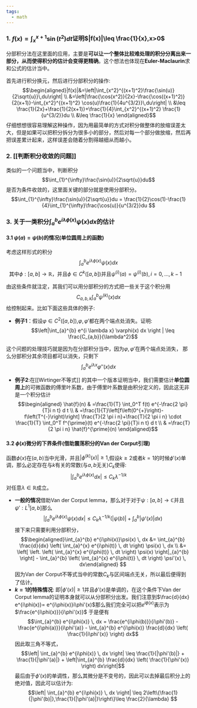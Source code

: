 ```yaml
---
tags:
  - math
---
```

### 1. $f(x)=\int_{x}^{x+1} \sin(t^2)dt$证明$|f(x)|\leq \frac{1}{x},x>0$
分部积分法在这里面的应用，主要是**可以让一个整体比较难处理的积分分离出来一部分，从而使得积分的估计会变得更精确**。这个想法也体现在**Euler-Maclaurin**求和公式的估计当中。

首先进行积分换元，然后进行分部积分的操作:
$$\begin{aligned}|f(x)|&=\left|\int_{x^2}^{(x+1)^2}\frac{\sin(u)}{2\sqrt{u}}\,du\right| \\ &=\left|\frac{\cos(x^2)}{2x}-\frac{\cos((x+1)^2)}{2(x+1)}-\int_{x^2}^{(x+1)^2} \cos(u)\frac{1}{4u^{3/2}}\,du\right| \\ &\leq \frac{1}{2x}+\frac{1}{2(x+1)}+\frac{1}{4}\int_{x^2}^{(x+1)^2}  \frac{1}{u^{3/2}}du \\ &\leq \frac{1}{x} \end{aligned}$$
仔细想想很容易理解这种操作，因为用最简单的方式对积分做整体的放缩误差太大，但是如果可以把积分拆分为很多小的部分，然后对每一个部分做放缩，然后再把误差累计起来，这样误差会随着分割得越细从而越小。
### 2.  [[判断积分收敛的问题]]
类似的一个问题当中，判断积分$$\int_{1}^{\infty}\frac{\sin(u)}{2\sqrt{u}}du$$是否为条件收敛的，这里面关键的部分就是使用分部积分。$$\int_{1}^{\infty}\frac{\sin(u)}{2\sqrt{u}}du =
\frac{1}{2}\cos(1)-\frac{1}{4}\int_{1}^{\infty}\frac{\cos(u)}{u^{3/2}}du
$$
### 3. 关于一类积分$\int_{a}^{b} e^{i\lambda \phi(x)} \psi(x) dx$的估计
#### 3.1 $\psi(a)=\psi(b)$的情况(单位圆周上的函数)
考虑这样形式的积分$$\int_{a}^{b} e^{i\lambda \phi(x)} \psi(x) dx $$ 
其中$\phi:[a,b]\to \mathbb{R}$，并且$\phi \in C^{k}([a,b])$并且$\psi^{(i)}(a)=\psi^{(i)}(b),i = 0,...,k-1$

由这些条件就注定，其我们可以用分部积分的方式把一些关于这个积分用
$$C_{a,b,k}\int_{a}^{b}\psi^{(k)}(x) dx $$
给控制起来。比如下面这些具体的例子:

-   **例子1**：假设$\varphi \in C^2([a,b])$,$\varphi,\varphi'$都在两个端点处消失。证明:
$$\left|\int_{a}^{b} e^{i \lambda x} \varphi(x) dx \right |
\leq \frac{C_{a,b}}{\lambda^2}$$

这个问题的处理技巧就是因为在分部积分当中，因为$\varphi,\varphi'$在两个端点处消失，  那么分部积分其余项目都可以消失，只剩下$$\int_{a}^{b} e^{i \lambda x} \varphi''(x) dx $$

-   **例子2**:在[[Wirtinger不等式]] 的其中一个版本证明当中，我们需要估计**单位圆周上**的可微函数的傅里叶系数，由于傅里叶系数是由积分定义的，因此这无非是一个积分估计$$\begin{aligned} \hat{f}(n) & =\frac{1}{T} \int_0^T f(t) e^{-\frac{2 \pi}{T}i n t} d t \\ &
=\frac{1}{T}\left[f\left(0^{+}\right)-f\left(T^{-}\right)\right]
\frac{T}{2 \pi i n}+\frac{T}{2 \pi i n} \cdot \frac{1}{T}
\int_0^T f^{\prime}(t) e^{-\frac{2 \pi}{T}i n t} d t \\ &
=\frac{T}{2 \pi i n} \hat{f}^{\prime}(n) \end{aligned}$$
#### 3.2 $\phi(x)$微分的下界条件(借助震荡积分的Van der Corput引理)
函数$\phi(x)$在$(a,b)$当中光滑，并且$|\phi^{(k)}(x)| \geq 1$,假设$k\geq 2$或者$k=1$的时候$\phi'(x)$单调，那么必定存在与$k$有关的常数(与$a,b$无关)$C_k$使得:$$\left|\int_{a}^{b}e^{i\lambda\phi(x)}dx\right| \leq C_k \lambda^{-1/k}$$
对任意$\lambda \in \mathbb{R}$成立。
*  **一般的情况**借助Van der Corput lemma，那么对于对于$\psi:[a,b]\to \mathbb{C}$并且$\psi':L^{1}[a,b]$那么$$\left|\int_{a}^{b}e^{i\lambda\phi(x)}\psi(x)dx\right| \leq C_k \lambda^{-1/k}\left(|\psi(b)|+\int_{a}^{b}|\psi'(x)|dx\right)$$接下来只需要利用分部积分，$$\begin{aligned}\int_{a}^{b} e^{i\phi(x)}\psi(x) \, dx &= \int_{a}^{b} \frac{d}{dx} \left( \int_{a}^{x} e^{i\phi(t)} \, dt \right) \psi(x) \, dx
\\ &= \left[ \left. \left( \int_{a}^{x} e^{i\phi(t)} \, dt \right) \psi(x) \right|_{a}^{b} \right] - \int_{a}^{b} \left( \int_{a}^{x} e^{i\phi(t)} \, dt \right) \psi'(x) \, dx\end{aligned}
$$因为Van der Corput不等式当中的常数$C_k$与区间端点无关，所以最后便得到了估计。
*  **$k=1$的特殊情况**: 即$|\phi'(x)| \geq 1$并且$\phi'(x)$是单调的，在这个条件下Van der Corput lemma的证明本身就可以从分部积分出发。我们注意到$\frac{d}{dx} e^{i\phi(x)}= e^{i\phi(x)}i\phi'(x)$那么我们完全可以把$e^{i\phi(x)}$表示为$\frac{e^{i\phi(x)}}{i\phi'(x)}$ 于是便有$$\int_{a}^{b} e^{i\phi(x)} \, dx = \frac{e^{i\phi(b)}}{i\phi'(b)} - \frac{e^{i\phi(a)}}{i\phi'(a)} - \int_{a}^{b} e^{i\phi(x)} \frac{d}{dx} \left( \frac{1}{i\phi'(x)} \right) dx$$因此取三角不等式，$$\left| \int_{a}^{b} e^{i\phi(x)} \, dx \right| \leq \frac{1}{|\phi'(b)|} + \frac{1}{|\phi'(a)|} + \left|\int_{a}^{b}  \frac{d}{dx} \left( \frac{1}{\phi'(x)} \right)  dx\right|$$最后由于$\phi'(x)$的单调性，那么其微分是不变号的，因此可以去掉最后积分上的绝对值，因此可以估计为:$$\left| \int_{a}^{b} e^{i\phi(x)} \, dx \right| \leq 2\left\{\frac{1}{|\phi'(b)|},\frac{1}{|\phi'(a)|}\right\}\leq \frac{2}{\lambda} $$










